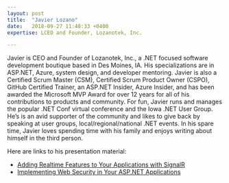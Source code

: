 ```yaml
---
layout: post
title:  "Javier Lozano"
date:   2018-09-27 11:48:33 +0400
expertise: LCEO and Founder, Lozanotek, Inc.

---
```


Javier is CEO and Founder of Lozanotek, Inc., a .NET focused software development boutique based in Des Moines, IA. His specializations are in ASP.NET, Azure, system design, and developer mentoring. Javier is also a Certified Scrum Master (CSM), Certified Scrum Product Owner (CSPO), GitHub Certified Trainer, an ASP.NET Insider, Azure Insider, and has been awarded the Microsoft MVP Award for over 12 years for all of his contributions to products and community. For fun, Javier runs and manages the popular .NET Conf virtual conference and the Iowa .NET User Group. He’s is an avid supporter of the community and likes to give back by speaking at user groups, local/regional/national .NET events. In his spare time, Javier loves spending time with his family and enjoys writing about himself in the third person.



Here are links to his presentation material:

- [Adding Realtime Features to Your Applications with SignalR](https://devintxcontent.blob.core.windows.net/showcontent/Speaker%20Presentations%20Fall%202018/SignalR_DEVIntersections_Fall2018.pptx)
- [Implementing Web Security in Your ASP.NET Applications](https://devintxcontent.blob.core.windows.net/showcontent/Speaker%20Presentations%20Fall%202018/AspNetWebSecurity_DEVintersection_Fall2018.pptx)

